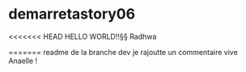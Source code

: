 # demarretastory06

<<<<<<< HEAD
HELLO WORLD!!§§
Radhwa 

=======
readme de la branche dev
je rajoutte un commentaire vive Anaelle ! 

